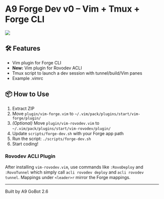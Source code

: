 # A9 Forge Dev v0 – Vim + Tmux + Forge CLI
![](https://a9group.net/a9logo.png)

## 🛠 Features
- Vim plugin for Forge CLI
- **New:** Vim plugin for Rovodev ACLI
- Tmux script to launch a dev session with tunnel/build/Vim panes
- Example .vimrc

## 📦 How to Use

1. Extract ZIP
2. Move `plugin/vim-forge.vim` to `~/.vim/pack/plugins/start/vim-forge/plugin/`
3. *(Optional)* Move `plugin/vim-rovodev.vim` to `~/.vim/pack/plugins/start/vim-rovodev/plugin/`
4. Update `scripts/forge-dev.sh` with your Forge app path
5. Run the script: `./scripts/forge-dev.sh`
6. Start coding!

### Rovodev ACLI Plugin

After installing `vim-rovodev.vim`, use commands like `:RovoDeploy` and `:RovoTunnel`
which simply call `acli rovodev deploy` and `acli rovodev tunnel`.  Mappings under
`<leader>r` mirror the Forge mappings.

---
Built by A9 GoBot 2.6 

